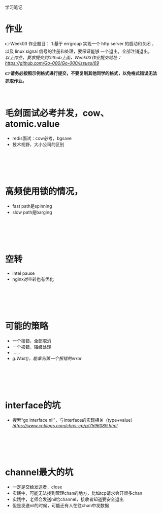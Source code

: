 学习笔记

# 作业
👉Week03 作业题目：
1.基于 errgroup 实现一个 http server 的启动和关闭 ，以及 linux signal 信号的注册和处理，要保证能够 一个退出，全部注销退出。
<br/>*以上作业，要求提交到Github上面，Week03作业提交地址：
https://github.com/Go-000/Go-000/issues/69*

**👉请务必按照示例格式进行提交，不要复制其他同学的格式，以免格式错误无法抓取作业。**
<br/><br/><br/>

# 毛剑面试必考并发，cow、atomic.value
* redis面试：cow必考，bgsave
* 技术视野，大小公司的区别
<br/>
<br/>
<br/>
<br/>

# 高频使用锁的情况，
* fast path是spinning
* slow path是barging

<br/>
<br/>
<br/>
<br/>

# 空转
* intel pause
* nginx对空转也有优化

<br/>
<br/>
<br/>
<br/>

# 可能的策略
* 一个报错，全部取消
* 一个报错，降级处理
* ……
* *g.Wait()，能拿到第一个报错的error*

<br/>
<br/>
<br/>
<br/>

# interface的坑
* 搜索“go interface nil”，与interface的实现相关（type+value）
*https://www.cnblogs.com/chris-cp/p/7596089.html*

<br/>
<br/>
<br/>
<br/>

# channel最大的坑
* 一定是交给发送者，close
* 实践中，可能无法找到管理chan的地方，比如tcp请求会开很多chan
* 实践中，老师会发送nil给channel，接收者知道要安全退出
* 但是发送nil的时候，可能还有人在往chan中发数据
